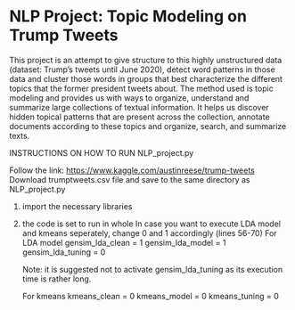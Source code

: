# NLP Project: Topic Modeling on Trump Tweets
This project is an attempt to give structure to this highly unstructured data (dataset: Trump’s tweets until June 2020),  detect word patterns in those data and cluster those words in groups that best characterize  the different topics that the former president tweets about. The method used is topic modeling and provides us with ways to organize, understand and summarize large collections of textual information. It helps us discover hidden topical patterns that are present across the collection, annotate documents according to these topics and organize, search, and summarize texts.


INSTRUCTIONS ON HOW TO RUN NLP_project.py

Follow the link: https://www.kaggle.com/austinreese/trump-tweets
Download trumptweets.csv file and save to the same directory as NLP_project.py

1. import the necessary libraries
2. the code is set to run in whole
   In case you want to execute LDA model and kmeans seperately,
   change 0 and 1 accordingly (lines 56-70)
   For LDA model
   gensim_lda_clean = 1
   gensim_lda_model = 1
   gensim_lda_tuning = 0

   Note: it is suggested not to activate gensim_lda_tuning as its 
   execution time is rather long.

   For kmeans
   kmeans_clean = 0
   kmeans_model = 0
   kmeans_tuning = 0
